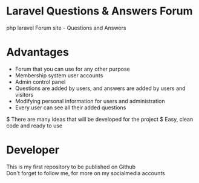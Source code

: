 # Laravel Questions & Answers Forum
php laravel Forum site - Questions and Answers

# Advantages
- Forum that you can use for any other purpose
- Membership system user accounts
- Admin control panel
- Questions are added by users, and answers are added by users and visitors
- Modifying personal information for users and administration
- Every user can see all their added questions

$ There are many ideas that will be developed for the project
$ Easy, clean code and ready to use

# Developer
This is my first repository to be published on Github
<br>Don't forget to follow me, for more on my socialmedia accounts
